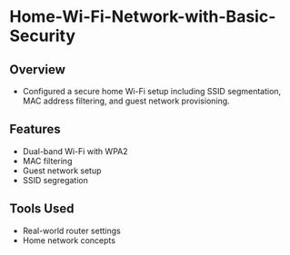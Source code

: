 # Home-Wi-Fi-Network-with-Basic-Security

## Overview
  - Configured a secure home Wi-Fi setup including SSID segmentation, MAC address filtering, and guest network provisioning.

## Features
  - Dual-band Wi-Fi with WPA2
  - MAC filtering
  - Guest network setup
  - SSID segregation

## Tools Used
  - Real-world router settings
  - Home network concepts
